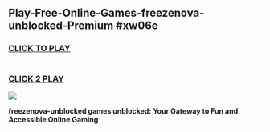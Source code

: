 
## Play-Free-Online-Games-freezenova-unblocked-Premium #xw06e
<h3>
<a href="https://premium.freeplayer.one?title=freezenova-unblocked&ref=8M">CLICK TO PLAY</a></h3>
<hr>

<h3>
<a href="https://premium.freeplayer.one?title=freezenova-unblocked&ref=8M">CLICK 2 PLAY</a>
  
</h3>

<a href="https://premium.freeplayer.one?title=freezenova-unblocked&ref=8M"><img src="https://clearcache.store/games.png"></a>


**freezenova-unblocked games unblocked: Your Gateway to Fun and Accessible Online Gaming**
